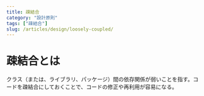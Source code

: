 ```yaml
---
title: 疎結合
category: "設計原則" 
tags: ["疎結合"]
slug: /articles/design/loosely-coupled/
---
```



# 疎結合とは
クラス（または、ライブラリ、パッケージ）間の依存関係が弱いことを指す。コードを疎結合にしておくことで、コードの修正や再利用が容易になる。

